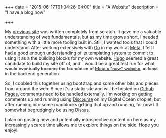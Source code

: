 +++
date = "2015-06-17T01:04:26-04:00"
title = "A Website"
description = "I have a blog now"

+++

My [previous site](/old/) was written completely from scratch. It gave me a valuable understanding of web fundamentals, but as my time grows short, I needed something with a little more tooling built in. Still, I wanted tools that I could understand. After working extensively with [Go](https://golang.org) in my work at [Meta](https://meta.sc), I felt I had a good enough understanding of its templating system to commit to using it as a the building blocks for my own website. [Hugo](http://gohugo.io) seemed a great candidate to build my site off of, and it would be a great test run for what would eventually become the foundation of [Meta's "new" website](https://github.com/rastech/website), at least in the backend generation.

So, I cobbled this together using bootstrap and some other bits and pieces from around the web. Since it's a static site and will be hosted on [Github Pages](https://pages.github.com), comments need to be handled externally. I'm working on getting comments up and running using [Discourse](http://www.discourse.org) on my Digital Ocean droplet, but after running into some roadblocks getting that up and running, for now I'll somewhat begrudgingly be using [Disqus](https://disqus.com).

I plan on posting new and potentially retrospective content on here as my increasingly scarce time allows me to explore things on the side. Hope you enjoy!
